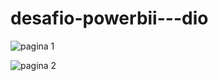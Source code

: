 # desafio-powerbii---dio

![pagina 1](https://github.com/andre-mendoncaa/desafio-powerbii---dio/assets/142684204/86857e87-c6a3-4daa-8de8-445a250075d8)

![pagina 2](https://github.com/andre-mendoncaa/desafio-powerbii---dio/assets/142684204/817c4fda-94ac-41bc-863b-fd88e4db0597)
